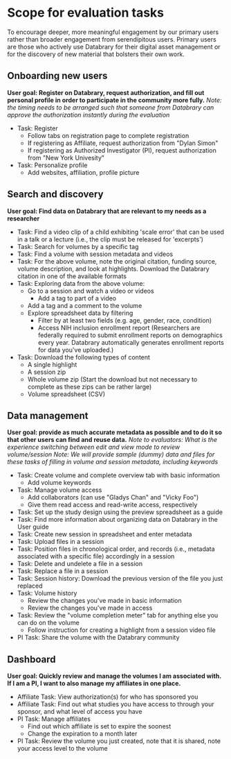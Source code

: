 # Scope for evaluation tasks

To encourage deeper, more meaningful engagement by our primary users rather than broader engagement from serendipitous users. Primary users are those who actively use Databrary for their digital asset management or for the discovery of new material that bolsters their own work.

## Onboarding new users

**User goal: Register on Databrary, request authorization, and fill out personal profile in order to participate in the community more fully.**
*Note: the timing needs to be arranged such that someone from Databrary can approve the authorization instantly during the evaluation*

- Task: Register
	- Follow tabs on registration page to complete registration
	- If registering as Affiliate, request authorization from "Dylan Simon"
	- If registering as Authorized Investigator (PI), request authorization from "New York Univesity"
- Task: Personalize profile
	- Add websites, affiliation, profile picture

## Search and discovery

**User goal: Find data on Databrary that are relevant to my needs as a researcher**

- Task: Find a video clip of a child exhibiting 'scale error' that can be used in a talk or a lecture (i.e., the clip must be released for 'excerpts')
- Task: Search for volumes by a specific tag 
- Task: Find a volume with session metadata and videos
- Task: For the above volume, note the original citation, funding source, volume description, and look at highlights. Download the Databrary citation in one of the available formats
- Task: Exploring data from the above volume:
	- Go to a session and watch a video or videos
		- Add a tag to part of a video
	- Add a tag and a comment to the volume
	- Explore spreadsheet data by filtering
		- Filter by at least two fields (e.g. age, gender, race, condition)
		- Access NIH inclusion enrollment report (Researchers are federally required to submit enrollment reports on demographics every year. Databrary automatically generates enrollment reports for data you've uploaded.)
- Task: Download the following types of content
	- A single highlight
	- A session zip
	- Whole volume zip (Start the download but not necessary to complete as these zips can be rather large) 
	- Volume spreadsheet (CSV)

## Data management

**User goal: provide as much accurate metadata as possible and to do it so that other users can find and reuse data.**
*Note to evaluators: What is the experience switching between edit and view mode to review volume/session*
*Note: We will provide sample (dummy) data and files for these tasks of filling in volume and session metadata, including keywords*

- Task: Create volume and complete overview tab with basic information
	- Add volume keywords
- Task: Manage volume access	
	- Add collaborators (can use "Gladys Chan" and "Vicky Foo")
	- Give them read access and read-write access, respectively
- Task: Set up the study design using the preview spreadsheet as a guide
- Task: Find more information about organizing data on Databrary in the User guide
- Task: Create new session in spreadsheet and enter metadata
- Task: Upload files in a session
- Task: Position files in chronological order, and records (i.e., metadata associated with a specific file) accordingly in a session
- Task: Delete and undelete a file in a session
- Task: Replace a file in a session
- Task: Session history: Download the previous version of the file you just replaced
- Task: Volume history
	- Review the changes you've made in basic information
	- Review the changes you've made in access
- Task: Review the "volume completion meter" tab for anything else you can do on the volume
	- Follow instruction for creating a highlight from a session video file
- PI Task: Share the volume with the Databrary community

## Dashboard

**User goal: Quickly review and manage the volumes I am associated with. If I am a PI, I want to also manage my affiliates in one place.**

- Affiliate Task: View authorization(s) for who has sponsored you
- Affiliate Task: Find out what studies you have access to through your sponsor, and what level of access you have
- PI Task: Manage affiliates
	- Find out which affiliate is set to expire the soonest
	- Change the expiration to a month later
- PI Task: Review the volume you just created, note that it is shared, note your access level to the volume

